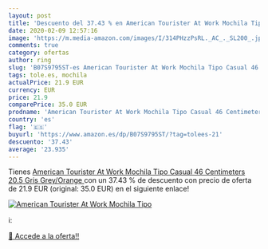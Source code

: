 ```yaml
---
layout: post
title: 'Descuento del 37.43 % en American Tourister At Work Mochila Tipo '
date: 2020-02-09 12:57:16
image: 'https://m.media-amazon.com/images/I/314PHzzPsRL._AC_._SL200_.jpg'
comments: true
category: ofertas
author: ring
slug: 'B07S9795ST-es American Tourister At Work Mochila Tipo Casual 46...'
tags: tole.es, mochila
actualPrice: 21.9 EUR
currency: EUR
price: 21.9
comparePrice: 35.0 EUR
prodname: 'American Tourister At Work Mochila Tipo Casual 46 Centimeters 20.5 Gris  Grey/Orange '
country: 'es'
flag: '🇪🇸'
buyurl: 'https://www.amazon.es/dp/B07S9795ST/?tag=tolees-21'
descuento: '37.43'
average: '23.935'
---
```


Tienes [American Tourister At Work Mochila Tipo Casual 46 Centimeters 20.5 Gris  Grey/Orange ](https://www.amazon.es/dp/B07S9795ST/?tag=tolees-21) con un 37.43 % de descuento con precio de oferta de 21.9 EUR (original: 35.0 EUR) en el siguiente enlace!

[![American Tourister At Work Mochila Tipo ](https://m.media-amazon.com/images/I/314PHzzPsRL._AC_._SL200_.jpg)](https://www.amazon.es/dp/B07S9795ST/?tag=tolees-21)

ℹ️:


[🛒 Accede a la oferta!!](https://www.amazon.es/dp/B07S9795ST/?tag=tolees-21)

